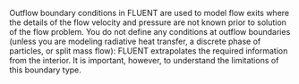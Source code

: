 Outflow boundary conditions in FLUENT are used to model flow exits where the details of the flow velocity and pressure are not known prior to solution of the flow problem. You do not define any conditions at outflow boundaries (unless you are modeling radiative heat transfer, a discrete phase of particles, or split mass flow): FLUENT extrapolates the required information from the interior. It is important, however, to understand the limitations of this boundary type.